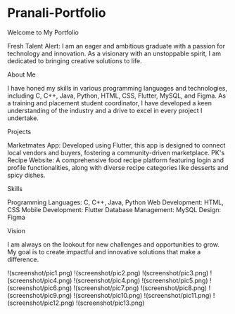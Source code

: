 # Pranali-Portfolio
Welcome to My Portfolio

Fresh Talent Alert: 
I am an eager and ambitious graduate with a passion for technology and innovation. As a visionary with an unstoppable spirit, I am dedicated to bringing creative solutions to life.

About Me

I have honed my skills in various programming languages and technologies, including C, C++, Java, Python, HTML, CSS, Flutter, MySQL, and Figma. As a training and placement student coordinator, I have developed a keen understanding of the industry and a drive to excel in every project I undertake.

Projects

Marketmates App: Developed using Flutter, this app is designed to connect local vendors and buyers, fostering a community-driven marketplace.
PK's Recipe Website: A comprehensive food recipe platform featuring login and profile functionalities, along with diverse recipe categories like desserts and spicy dishes.

Skills

Programming Languages: C, C++, Java, Python
Web Development: HTML, CSS
Mobile Development: Flutter
Database Management: MySQL
Design: Figma

Vision

I am always on the lookout for new challenges and opportunities to grow. My goal is to create impactful and innovative solutions that make a difference.

!(screenshot/pic1.png)
!(screenshot/pic2.png)
!(screenshot/pic3.png)
!(screenshot/pic4.png)
!(screenshot/pic4.png)
!(screenshot/pic5.png)
!(screenshot/pic6.png)
!(screenshot/pic7.png)
!(screenshot/pic8.png)
!(screenshot/pic9.png)
!(screenshot/pic10.png)
!(screenshot/pic11.png)
!(screenshot/pic12.png)
!(screenshot/pic13.png)
